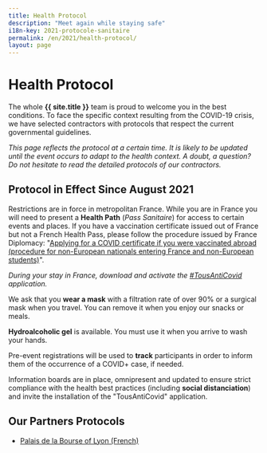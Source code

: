 ```yaml
---
title: Health Protocol
description: "Meet again while staying safe"
i18n-key: 2021-protocole-sanitaire
permalink: /en/2021/health-protocol/
layout: page
---
```


# Health Protocol

The whole **{{ site.title }}** team is proud to welcome you in the best conditions. To face the specific context resulting from the COVID-19 crisis, we have selected contractors with protocols that respect the current governmental guidelines.

_This page reflects the protocol at a certain time. It is likely to be updated until the event occurs to adapt to the health context. A doubt, a question? Do not hesitate to read the detailed protocols of our contractors._

## Protocol in Effect Since August 2021

Restrictions are in force in metropolitan France. While you are in France you will need to present a **Health Path** (_Pass Sanitaire_) for access to certain events and places.
If you have a vaccination certificate issued out of France but not a French Health Pass, please follow the procedure issued by France Diplomacy: "[Applying for a COVID certificate if you were vaccinated abroad (procedure for non-European nationals entering France and non-European students)](https://www.diplomatie.gouv.fr/en/coming-to-france/coronavirus-advice-for-foreign-nationals-in-france/coronavirus-statements/article/applying-for-a-covid-certificate-if-you-were-vaccinated-abroad-procedure-for)".

_During your stay in France, download and activate the [#TousAntiCovid](https://www.gouvernement.fr/info-coronavirus/tousanticovid) application._

We ask that you **wear a mask** with a filtration rate of over 90% or a surgical mask when you travel. You can remove it when you enjoy our snacks or meals.

**Hydroalcoholic gel** is available. You must use it when you arrive to wash your hands.

Pre-event registrations will be used to **track** participants in order to inform them of the occurrence of a COVID+ case, if needed.

Information boards are in place, omnipresent and updated to ensure strict compliance with the health best practices (including **social distanciation**) and invite the installation of the "TousAntiCovid" application.

## Our Partners Protocols

- [Palais de la Bourse of Lyon (French)](https://www.lyonpalaisbourse.com/wp-content/uploads/2021/08/2021_08_19_Protocole-sanitaire-Palais-de-la-bourse.pdf)
